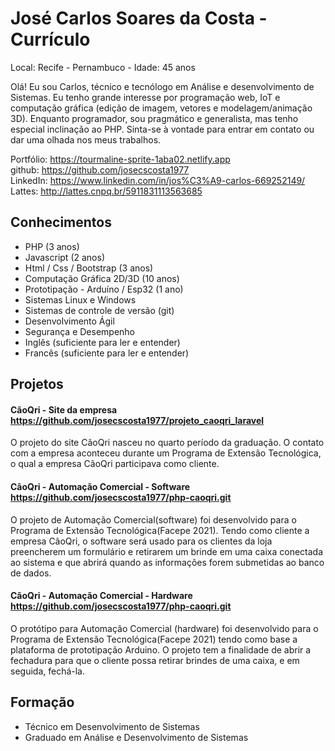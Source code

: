 # José Carlos Soares da Costa - Currículo

Local: Recife - Pernambuco - Idade: 45 anos

Olá! 
Eu sou Carlos, técnico e tecnólogo em Análise e desenvolvimento de Sistemas. Eu tenho grande interesse por programação web, IoT e computação gráfica (edição de imagem, vetores e modelagem/animação 3D). Enquanto programador, sou pragmático e generalista, mas tenho especial inclinação ao PHP. Sinta-se à vontade para entrar em contato ou dar uma olhada nos meus trabalhos.

Portfólio: https://tourmaline-sprite-1aba02.netlify.app  
github: https://github.com/josecscosta1977  
LinkedIn: https://www.linkedin.com/in/jos%C3%A9-carlos-669252149/  
Lattes: http://lattes.cnpq.br/5911831113563685  

## Conhecimentos

- PHP (3 anos)
- Javascript (2 anos)
- Html / Css / Bootstrap (3 anos)
- Computação Gráfica 2D/3D (10 anos)
- Prototipação - Arduíno / Esp32 (1 ano)
- Sistemas Linux e Windows
- Sistemas de controle de versão (git)
- Desenvolvimento Ágil
- Segurança e Desempenho
- Inglês (suficiente para ler e entender)
- Francês (suficiente para ler e entender)

## Projetos  

#### CãoQri - Site da empresa https://github.com/josecscosta1977/projeto_caoqri_laravel

O projeto do site CãoQri nasceu no quarto período da graduação. O contato com a empresa aconteceu durante um Programa de Extensão Tecnológica, o qual a empresa CãoQri participava como cliente.  

#### CãoQri - Automação Comercial - Software https://github.com/josecscosta1977/php-caoqri.git

O projeto de Automação Comercial(software) foi desenvolvido para o Programa de Extensão Tecnológica(Facepe 2021). Tendo como cliente a empresa CãoQri, o software será usado para os clientes da loja preencherem um formulário e retirarem um brinde em uma caixa conectada ao sistema e que abrirá quando as informações forem submetidas ao banco de dados. 

#### CãoQri - Automação Comercial - Hardware  https://github.com/josecscosta1977/php-caoqri.git

O protótipo para Automação Comercial (hardware) foi desenvolvido para o Programa de Extensão Tecnológica(Facepe 2021) tendo como base a plataforma de prototipação Arduino. O projeto tem a finalidade de abrir a fechadura para que o cliente possa retirar brindes de uma caixa, e em seguida, fechá-la.  

## Formação

- Técnico em Desenvolvimento de Sistemas
- Graduado em Análise e Desenvolvimento de Sistemas
